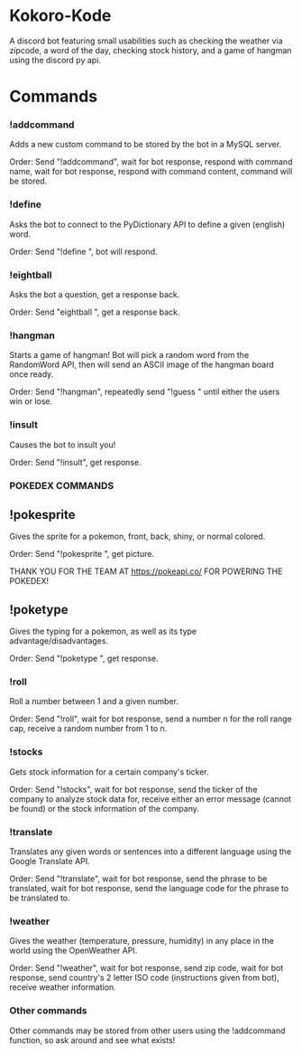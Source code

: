 # Kokoro-Kode
A discord bot featuring small usabilities such as checking the weather via zipcode, a word of the day, checking stock history, and a game of hangman using the discord py api.

# Commands

### !addcommand

Adds a new custom command to be stored by the bot in a MySQL server.

Order: Send "!addcommand", wait for bot response, respond with command name, wait for bot response, respond with command content, command will be stored.

### !define

Asks the bot to connect to the PyDictionary API to define a given (english) word.

Order: Send "!define <word>", bot will respond.

### !eightball

Asks the bot a question, get a response back.

Order: Send "eightball <question>", get a response back.
  
### !hangman

Starts a game of hangman!  Bot will pick a random word from the RandomWord API, then will send an ASCII image of the hangman board once ready.

Order: Send "!hangman", repeatedly send "!guess <word>" until either the users win or lose.

### !insult

Causes the bot to insult you!

Order: Send "!insult", get response.

### POKEDEX COMMANDS

## !pokesprite

Gives the sprite for a pokemon, front, back, shiny, or normal colored.

Order: Send "!pokesprite <pokemon name> <front or back> <shiny or default>", get picture.

THANK YOU FOR THE TEAM AT https://pokeapi.co/ FOR POWERING THE POKEDEX!

## !poketype

Gives the typing for a pokemon, as well as its type advantage/disadvantages.

Order: Send "!poketype <pokemon name>", get response.

### !roll

Roll a number between 1 and a given number.

Order: Send "!roll", wait for bot response, send a number n for the roll range cap, receive a random number from 1 to n.

### !stocks

Gets stock information for a certain company's ticker.

Order: Send "!stocks", wait for bot response, send the ticker of the company to analyze stock data for, receive either an error message (cannot be found) or the stock information of the company.

### !translate

Translates any given words or sentences into a different language using the Google Translate API.

Order: Send "!translate", wait for bot response, send the phrase to be translated, wait for bot response, send the language code for the phrase to be translated to.

### !weather

Gives the weather (temperature, pressure, humidity) in any place in the world using the OpenWeather API.

Order: Send "!weather", wait for bot response, send zip code, wait for bot response, send country's 2 letter ISO code (instructions given from bot), receive weather information.

### Other commands

Other commands may be stored from other users using the !addcommand function, so ask around and see what exists!
